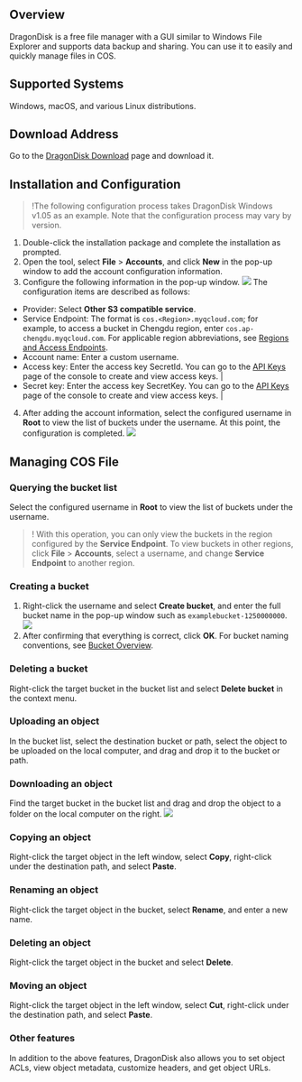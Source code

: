 ## Overview

DragonDisk is a free file manager with a GUI similar to Windows File Explorer and supports data backup and sharing. You can use it to easily and quickly manage files in COS.

## Supported Systems

Windows, macOS, and various Linux distributions.

## Download Address

Go to the [DragonDisk Download](http://download.dragondisk.com/download-s3-compatible-cloud-client.html) page and download it.


## Installation and Configuration

>!The following configuration process takes DragonDisk Windows v1.05 as an example. Note that the configuration process may vary by version.
>

1. Double-click the installation package and complete the installation as prompted.
2. Open the tool, select **File** > **Accounts**, and click **New** in the pop-up window to add the account configuration information.
3. Configure the following information in the pop-up window.
![](https://qcloudimg.tencent-cloud.cn/raw/a8d83b57beafd32f916e7d530dd46416.png)
The configuration items are described as follows:
 - Provider: Select **Other S3 compatible service**.
 - Service Endpoint: The format is `cos.<Region>.myqcloud.com`; for example, to access a bucket in Chengdu region, enter `cos.ap-chengdu.myqcloud.com`. For applicable region abbreviations, see [Regions and Access Endpoints](https://intl.cloud.tencent.com/document/product/436/6224).
 - Account name: Enter a custom username.
 - Access key: Enter the access key SecretId. You can go to the [API Keys](https://console.cloud.tencent.com/capi) page of the console to create and view access keys. |
 - Secret key: Enter the access key SecretKey. You can go to the [API Keys](https://console.cloud.tencent.com/capi) page of the console to create and view access keys. |
4. After adding the account information, select the configured username in **Root** to view the list of buckets under the username. At this point, the configuration is completed.
![](https://qcloudimg.tencent-cloud.cn/raw/aa2cf3f681233d692d58ddcc7f16a833.png)

## Managing COS File

### Querying the bucket list

Select the configured username in **Root** to view the list of buckets under the username.

>! With this operation, you can only view the buckets in the region configured by the **Service Endpoint**. To view buckets in other regions, click **File** > **Accounts**, select a username, and change **Service Endpoint** to another region.
>



### Creating a bucket

1. Right-click the username and select **Create bucket**, and enter the full bucket name in the pop-up window such as `examplebucket-1250000000`.
![](https://qcloudimg.tencent-cloud.cn/raw/46fd8b1296908a39b2949b7895dd1a60.png)
2. After confirming that everything is correct, click **OK**.
For bucket naming conventions, see [Bucket Overview](https://intl.cloud.tencent.com/document/product/436/13312).

### Deleting a bucket

Right-click the target bucket in the bucket list and select **Delete bucket** in the context menu.


### Uploading an object

In the bucket list, select the destination bucket or path, select the object to be uploaded on the local computer, and drag and drop it to the bucket or path.


### Downloading an object

Find the target bucket in the bucket list and drag and drop the object to a folder on the local computer on the right.
![](https://qcloudimg.tencent-cloud.cn/raw/45fcab5119da7ab87d958853e8b6100a.png)


### Copying an object

Right-click the target object in the left window, select **Copy**, right-click under the destination path, and select **Paste**.


### Renaming an object

Right-click the target object in the bucket, select **Rename**, and enter a new name.


### Deleting an object

Right-click the target object in the bucket and select **Delete**.

### Moving an object

Right-click the target object in the left window, select **Cut**, right-click under the destination path, and select **Paste**.


### Other features

In addition to the above features, DragonDisk also allows you to set object ACLs, view object metadata, customize headers, and get object URLs.







